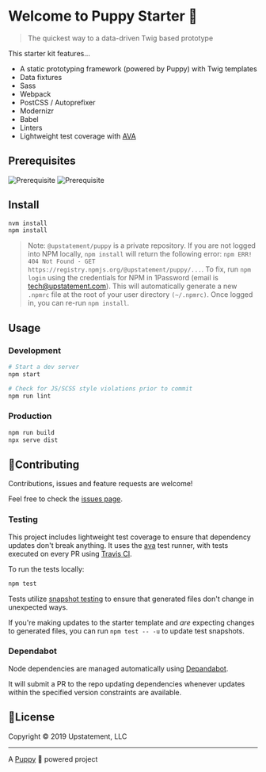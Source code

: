 # Welcome to Puppy Starter 👋

> The quickest way to a data-driven Twig based prototype

This starter kit features...

- A static prototyping framework (powered by Puppy) with Twig templates
- Data fixtures
- Sass
- Webpack
- PostCSS / Autoprefixer
- Modernizr
- Babel
- Linters
- Lightweight test coverage with [AVA](https://github.com/avajs/ava)

## Prerequisites
![Prerequisite](https://img.shields.io/badge/node-10.13.0-blue.svg)
![Prerequisite](https://img.shields.io/badge/npm-6.4.1-blue.svg)

## Install

```sh
nvm install
npm install
```

> Note: `@upstatement/puppy` is a private repository. If you are not logged into NPM locally, `npm install` will return the following error: `npm ERR! 404 Not Found - GET https://registry.npmjs.org/@upstatement/puppy/...`. To fix, run `npm login` using the credentials for NPM in 1Password (email is tech@upstatement.com). This will automatically generate a new `.npmrc` file at the root of your user directory `(~/.npmrc)`. Once logged in, you can re-run `npm install`.

## Usage

### Development

```sh
# Start a dev server
npm start

# Check for JS/SCSS style violations prior to commit
npm run lint
```

### Production

```sh
npm run build
npx serve dist
```

## 🤝Contributing

Contributions, issues and feature requests are welcome!

Feel free to check the [issues page](https://github.com/upstatement/puppy-starter/issues).

### Testing

This project includes lightweight test coverage to ensure that dependency updates don't break anything. It uses the [ava](https://github.com/avajs/ava) test runner, with tests executed on every PR using [Travis CI](http://travis-ci.org/).

To run the tests locally:

```sh
npm test
```

Tests utilize [snapshot testing](https://github.com/avajs/ava/blob/master/docs/04-snapshot-testing.md) to ensure that generated files don't change in unexpected ways.

If you're making updates to the starter template and _are_ expecting changes to generated files, you can run `npm test -- -u` to update test snapshots.

### Dependabot

Node dependencies are managed automatically using [Depandabot](https://dependabot.com/).

It will submit a PR to the repo updating dependencies whenever updates within the specified version constraints are available.

## 📝License

Copyright &copy; 2019 Upstatement, LLC

***

A [Puppy](https://github.com/Upstatement/puppy) 🐶 powered project
